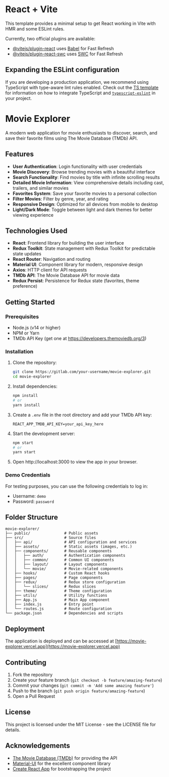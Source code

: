 # React + Vite

This template provides a minimal setup to get React working in Vite with HMR and some ESLint rules.

Currently, two official plugins are available:

- [@vitejs/plugin-react](https://github.com/vitejs/vite-plugin-react/blob/main/packages/plugin-react) uses [Babel](https://babeljs.io/) for Fast Refresh
- [@vitejs/plugin-react-swc](https://github.com/vitejs/vite-plugin-react/blob/main/packages/plugin-react-swc) uses [SWC](https://swc.rs/) for Fast Refresh

## Expanding the ESLint configuration

If you are developing a production application, we recommend using TypeScript with type-aware lint rules enabled. Check out the [TS template](https://github.com/vitejs/vite/tree/main/packages/create-vite/template-react-ts) for information on how to integrate TypeScript and [`typescript-eslint`](https://typescript-eslint.io) in your project.
# Movie Explorer

A modern web application for movie enthusiasts to discover, search, and save their favorite films using The Movie Database (TMDb) API.

## Features

- **User Authentication**: Login functionality with user credentials
- **Movie Discovery**: Browse trending movies with a beautiful interface
- **Search Functionality**: Find movies by title with infinite scrolling results
- **Detailed Movie Information**: View comprehensive details including cast, trailers, and similar movies
- **Favorites System**: Save your favorite movies to a personal collection
- **Filter Movies**: Filter by genre, year, and rating
- **Responsive Design**: Optimized for all devices from mobile to desktop
- **Light/Dark Mode**: Toggle between light and dark themes for better viewing experience

## Technologies Used

- **React**: Frontend library for building the user interface
- **Redux Toolkit**: State management with Redux Toolkit for predictable state updates
- **React Router**: Navigation and routing
- **Material UI**: Component library for modern, responsive design
- **Axios**: HTTP client for API requests
- **TMDb API**: The Movie Database API for movie data
- **Redux Persist**: Persistence for Redux state (favorites, theme preference)

## Getting Started

### Prerequisites

- Node.js (v14 or higher)
- NPM or Yarn
- TMDb API Key (get one at https://developers.themoviedb.org/3)

### Installation

1. Clone the repository:
   ```bash
   git clone https://gitlab.com/your-username/movie-explorer.git
   cd movie-explorer
   ```

2. Install dependencies:
   ```bash
   npm install
   # or
   yarn install
   ```

3. Create a `.env` file in the root directory and add your TMDb API key:
   ```
   REACT_APP_TMDB_API_KEY=your_api_key_here
   ```

4. Start the development server:
   ```bash
   npm start
   # or
   yarn start
   ```

5. Open http://localhost:3000 to view the app in your browser.

### Demo Credentials

For testing purposes, you can use the following credentials to log in:
- Username: `demo`
- Password: `password`

## Folder Structure

```
movie-explorer/
├── public/               # Public assets
├── src/                  # Source files
│   ├── api/              # API configuration and services
│   ├── assets/           # Static assets (images, etc.)
│   ├── components/       # Reusable components
│   │   ├── auth/         # Authentication components
│   │   ├── common/       # Common UI components
│   │   ├── layout/       # Layout components
│   │   └── movie/        # Movie-related components
│   ├── hooks/            # Custom React hooks
│   ├── pages/            # Page components
│   ├── redux/            # Redux store configuration
│   │   └── slices/       # Redux slices
│   ├── theme/            # Theme configuration
│   ├── utils/            # Utility functions
│   ├── App.js            # Main App component
│   ├── index.js          # Entry point
│   └── routes.js         # Route configuration
└── package.json          # Dependencies and scripts
```

## Deployment

The application is deployed and can be accessed at [https://movie-explorer.vercel.app](https://movie-explorer.vercel.app)

## Contributing

1. Fork the repository
2. Create your feature branch (`git checkout -b feature/amazing-feature`)
3. Commit your changes (`git commit -m 'Add some amazing feature'`)
4. Push to the branch (`git push origin feature/amazing-feature`)
5. Open a Pull Request

## License

This project is licensed under the MIT License - see the LICENSE file for details.

## Acknowledgements

- [The Movie Database (TMDb)](https://www.themoviedb.org/) for providing the API
- [Material-UI](https://mui.com/) for the excellent component library
- [Create React App](https://create-react-app.dev/) for bootstrapping the project